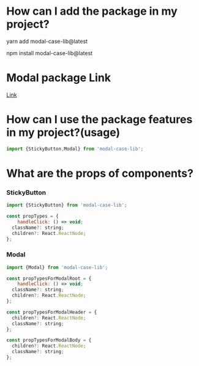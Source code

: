 # How can I add the package in my project?

yarn add modal-case-lib@latest

npm install modal-case-lib@latest

# Modal package Link

  [Link](https://www.npmjs.com/package/modal-case-lib)

# How can I use the package features  in my project?(usage)
```js
import {StickyButton,Modal} from 'modal-case-lib';
```
# What are the props of components?

### StickyButton

```js
import {StickyButton} from 'modal-case-lib';

const propTypes = {
    handleClick: () => void;
  className?: string;
  children?: React.ReactNode;
};
```

### Modal

```js
import {Modal} from 'modal-case-lib';

const propTypesForModalRoot = {
    handleClick: () => void;
  className?: string;
  children?: React.ReactNode;
};

const propTypesForModalHeader = {
  children?: React.ReactNode;
  className?: string;
};

const propTypesForModalBody = {
  children?: React.ReactNode;
  className?: string;
};
```



